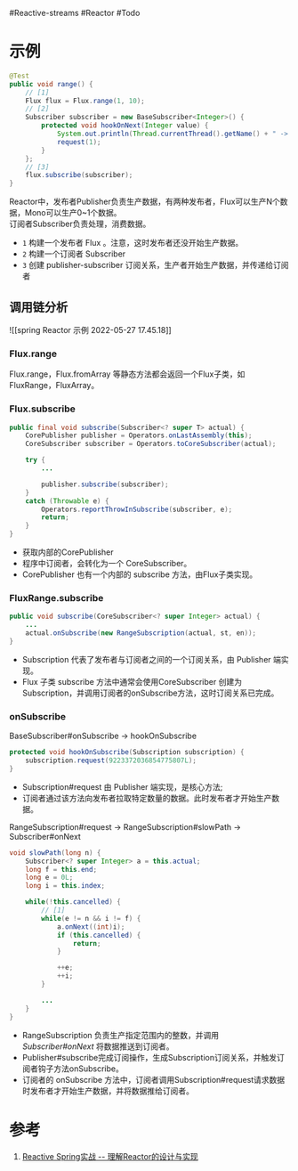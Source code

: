 #Reactive-streams #Reactor #Todo 

# 示例
```java
@Test
public void range() {
    // [1]
    Flux flux = Flux.range(1, 10);
    // [2]
    Subscriber subscriber = new BaseSubscriber<Integer>() {
        protected void hookOnNext(Integer value) {
            System.out.println(Thread.currentThread().getName() + " -> " + value);
            request(1);
        }
    };
    // [3]
    flux.subscribe(subscriber);
}

```

Reactor中，发布者Publisher负责生产数据，有两种发布者，Flux可以生产N个数据，Mono可以生产0~1个数据。  
订阅者Subscriber负责处理，消费数据。  
- `1` 构建一个发布者 Flux 。注意，这时发布者还没开始生产数据。  
- `2` 构建一个订阅者 Subscriber  
- `3` 创建 publisher-subscriber 订阅关系，生产者开始生产数据，并传递给订阅者

## 调用链分析

![[spring Reactor 示例 2022-05-27 17.45.18]]

### Flux.range

Flux.range，Flux.fromArray 等静态方法都会返回一个Flux子类，如 FluxRange，FluxArray。

### Flux.subscribe
```java
public final void subscribe(Subscriber<? super T> actual) {
    CorePublisher publisher = Operators.onLastAssembly(this);
    CoreSubscriber subscriber = Operators.toCoreSubscriber(actual);

    try {
        ...

        publisher.subscribe(subscriber);
    }
    catch (Throwable e) {
        Operators.reportThrowInSubscribe(subscriber, e);
        return;
    }
}
```

- 获取内部的CorePublisher
- 程序中订阅者，会转化为一个 CoreSubscriber。
- CorePublisher 也有一个内部的 subscribe 方法，由Flux子类实现。

### FluxRange.subscribe
```java
public void subscribe(CoreSubscriber<? super Integer> actual) {
    ...
    actual.onSubscribe(new RangeSubscription(actual, st, en));
}
```

- Subscription 代表了发布者与订阅者之间的一个订阅关系，由 Publisher 端实现。  
- Flux 子类 subscribe 方法中通常会使用CoreSubscriber 创建为 Subscription，并调用订阅者的onSubscribe方法，这时订阅关系已完成。

### onSubscribe

BaseSubscriber#onSubscribe -> hookOnSubscribe
```java
protected void hookOnSubscribe(Subscription subscription) {
    subscription.request(9223372036854775807L);
}
```

- Subscription#request 由 Publisher 端实现，是核心方法;
- 订阅者通过该方法向发布者拉取特定数量的数据。此时发布者才开始生产数据。

RangeSubscription#request -> RangeSubscription#slowPath -> Subscriber#onNext

```java
void slowPath(long n) {
    Subscriber<? super Integer> a = this.actual;
    long f = this.end;
    long e = 0L;
    long i = this.index;

    while(!this.cancelled) {
        // [1]
        while(e != n && i != f) {
            a.onNext((int)i);
            if (this.cancelled) {
                return;
            }

            ++e;
            ++i;
        }

        ...
    }
}
```

- RangeSubscription 负责生产指定范围内的整数，并调用 *Subscriber#onNext* 将数据推送到订阅者。
- Publisher#subscribe完成订阅操作，生成Subscription订阅关系，并触发订阅者钩子方法onSubscribe。  
- 订阅者的 onSubscribe 方法中，订阅者调用Subscription#request请求数据时发布者才开始生产数据，并将数据推给订阅者。

# 参考
1. [Reactive Spring实战 -- 理解Reactor的设计与实现 ](https://www.cnblogs.com/binecy/p/14458911.html)